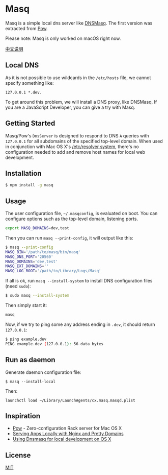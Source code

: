 # Masq

Masq is a simple local dns server like [DNSMasq](http://www.thekelleys.org.uk/dnsmasq/doc.html). The first version was extracted from [Pow](https://github.com/basecamp/pow).

Please note: Masq is only worked on macOS right now.

[中文说明](/README_CN.md)

## Local DNS
As it is not possible to use wildcards in the `/etc/hosts` file, we cannot specify something like:
```
127.0.0.1 *.dev.
```

To get around this problem, we will install a DNS proxy, like DNSMasq. If you are a JavaScript Developer, you can give a try with Masq.

## Getting Started

Masq/Pow's `DnsServer` is designed to respond to DNS `A` queries with `127.0.0.1` for all subdomains of the specified top-level domain.
When used in conjunction with Mac OS X's [/etc/resolver system](http://developer.apple.com/library/mac/#documentation/Darwin/Reference/ManPages/man5/resolver.5.html), there's no configuration needed to add and remove host names for local web development.

## Installation
```bash
$ npm install -g masq
```

## Usage

The user configuration file, `~/.masqconfig`, is evaluated on boot. You can configure options such as the top-level domain, listening ports.

```bash
export MASQ_DOMAINS=dev,test
```

Then you can run `masq --print-config`, it will output like this:

```bash
$ masq --print-config
MASQ_BIN='/path/to/masq/bin/masq'
MASQ_DNS_PORT='20560'
MASQ_DOMAINS='dev,test'
MASQ_EXT_DOMAINS=''
MASQ_LOG_ROOT='/path/to/Library/Logs/Masq'
```

If all is ok, run `masq --install-system` to install DNS configuration files (need `sudo`):
```bash
$ sudo masq --install-system
```

Then simply start it:
```bash
masq
```

Now, if we try to ping some any address ending in `.dev`, it should return `127.0.0.1`:
```bash
$ ping example.dev
PING example.dev (127.0.0.1): 56 data bytes
```

## Run as daemon

Generate daemon configuration file:
```
$ masq --install-local
```

Then:
```
launchctl load ~/Library/LaunchAgents/cx.masq.masqd.plist
```

## Inspiration
- [Pow](https://github.com/basecamp/pow) - Zero-configuration Rack server for Mac OS X
- [Serving Apps Locally with Nginx and Pretty Domains
](https://zaiste.net/posts/serving_apps_locally_with_nginx_and_pretty_domains/)
- [Using Dnsmasq for local development on OS X](https://passingcuriosity.com/2013/dnsmasq-dev-osx/)

## License
[MIT](/LICENSE)
